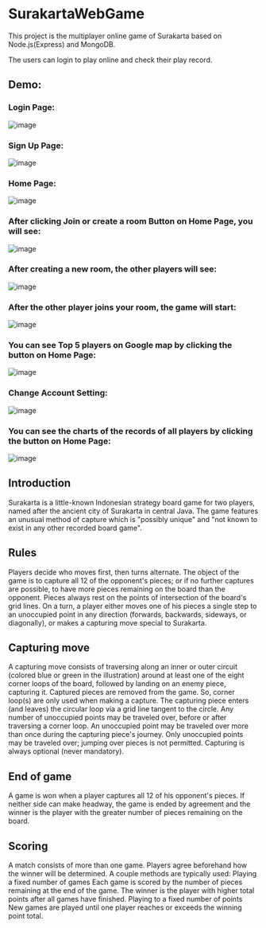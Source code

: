 # SurakartaWebGame
This project is the multiplayer online game of Surakarta based on Node.js(Express) and MongoDB.

The users can login to play online and check their play record.

## Demo:

### Login Page:

![image](https://github.com/liao-victor/SurakartaWebGame/blob/master/DemoImages/1.png)

### Sign Up Page:

![image](https://github.com/liao-victor/SurakartaWebGame/blob/master/DemoImages/9.png)

### Home Page:

![image](https://github.com/liao-victor/SurakartaWebGame/blob/master/DemoImages/2.png)

### After clicking Join or create a room Button on Home Page, you will see:

![image](https://github.com/liao-victor/SurakartaWebGame/blob/master/DemoImages/3.png)

### After creating a new room, the other players will see:

![image](https://github.com/liao-victor/SurakartaWebGame/blob/master/DemoImages/4.png)

### After the other player joins your room, the game will start:

![image](https://github.com/liao-victor/SurakartaWebGame/blob/master/DemoImages/5.png)

### You can see Top 5 players on Google map by clicking the button on Home Page:

![image](https://github.com/liao-victor/SurakartaWebGame/blob/master/DemoImages/6.png)

### Change Account Setting:

![image](https://github.com/liao-victor/SurakartaWebGame/blob/master/DemoImages/7.png)

### You can see the charts of the records of all players by clicking the button on Home Page:

![image](https://github.com/liao-victor/SurakartaWebGame/blob/master/DemoImages/8.png)

## Introduction

Surakarta is a little-known Indonesian strategy board game for two players, named after the ancient city of Surakarta in central Java. The game features an unusual method of capture which is "possibly unique" and "not known to exist in any other recorded board game".

## Rules

Players decide who moves first, then turns alternate. The object of the game is to capture all 12 of the opponent's pieces; or if no further captures are possible, to have more pieces remaining on the board than the opponent. Pieces always rest on the points of intersection of the board's grid lines. On a turn, a player either moves one of his pieces a single step to an unoccupied point in any direction (forwards, backwards, sideways, or diagonally), or makes a capturing move special to Surakarta.

## Capturing move

A capturing move consists of traversing along an inner or outer circuit (colored blue or green in the illustration) around at least one of the eight corner loops of the board, followed by landing on an enemy piece, capturing it. Captured pieces are removed from the game. So, corner loop(s) are only used when making a capture. The capturing piece enters (and leaves) the circular loop via a grid line tangent to the circle. Any number of unoccupied points may be traveled over, before or after traversing a corner loop. An unoccupied point may be traveled over more than once during the capturing piece's journey. Only unoccupied points may be traveled over; jumping over pieces is not permitted. Capturing is always optional (never mandatory).

## End of game

A game is won when a player captures all 12 of his opponent's pieces. If neither side can make headway, the game is ended by agreement and the winner is the player with the greater number of pieces remaining on the board.

## Scoring

A match consists of more than one game. Players agree beforehand how the winner will be determined. A couple methods are typically used: Playing a fixed number of games Each game is scored by the number of pieces remaining at the end of the game. The winner is the player with higher total points after all games have finished. Playing to a fixed number of points New games are played until one player reaches or exceeds the winning point total.
